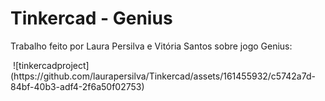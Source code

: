 # Tinkercad - Genius

Trabalho feito por Laura Persilva e Vitória Santos sobre jogo Genius:

<img scr=""/>
![tinkercadproject](https://github.com/laurapersilva/Tinkercad/assets/161455932/c5742a7d-84bf-40b3-adf4-2f6a50f02753)
